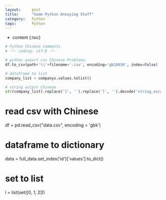 ```yaml
---
layout:     post
title:      "Some Python Annoying Staff"
category:   Python 
tags:       Python
---
```


* content
{:toc}

```python
# Python Chinese comments
# -*- coding: utf-8 -*-

# python export csv Chinese Problems: 
df.to_csv(path+'\\'+filename+'.csv', encoding='gb18030', index=False)

# dataframe to list
company_list = companys.values.tolist()

# string output Chinese
str(company_list).replace('[', '').replace(']', '').decode('string_escape') 
```

# read csv with Chinese
df = pd.read_csv("data.csv", encoding = 'gbk')

# dataframe to dictionary
data = full_data.set_index('id')['values'].to_dict()

# set to list
l = list(set([0, 1, 2]))
```

